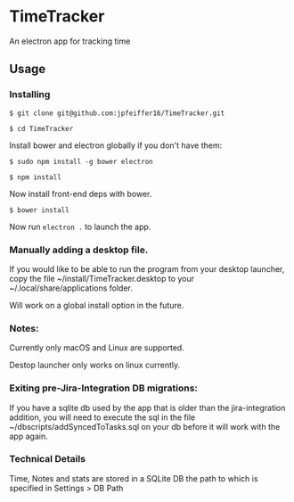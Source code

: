 # TimeTracker
An electron app for tracking time

## Usage

### Installing
`$ git clone git@github.com:jpfeiffer16/TimeTracker.git`

`$ cd TimeTracker`

Install bower and electron globally if you don't have them:

`$ sudo npm install -g bower electron`

`$ npm install`

Now install front-end deps with bower.

`$ bower install`

Now run `electron .` to launch the app.

### Manually adding a desktop file.
If you would like to be able to run the program from your desktop launcher,
copy the file ~/install/TimeTracker.desktop to your ~/.local/share/applications
folder.

Will work on a global install option in the future.

### Notes:
Currently only macOS and Linux are supported.

Destop launcher only works on linux currently.

### Exiting pre-Jira-Integration DB migrations:
If you have a sqlite db used by the app that is older than the jira-integration addition,
you will need to execute the sql in the file ~/dbscripts/addSyncedToTasks.sql on your db before 
it will work with the app again.

### Technical Details

Time, Notes and stats are stored in a SQLite DB the path to which is specified in
Settings > DB Path